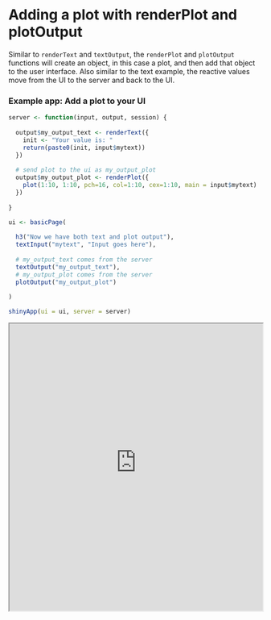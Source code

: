 # Adding a plot with renderPlot and plotOutput

Similar to `renderText` and `textOutput`, the `renderPlot` and `plotOutput` functions will create an object, in this case a plot, and then add that object to the user interface. Also similar to the text example, the reactive values move from the UI to the server and back to the UI.

### Example app: Add a plot to your UI

```r
server <- function(input, output, session) {
  
  output$my_output_text <- renderText({
    init <- "Your value is: "
    return(paste0(init, input$mytext))
  })
  
  # send plot to the ui as my_output_plot
  output$my_output_plot <- renderPlot({
    plot(1:10, 1:10, pch=16, col=1:10, cex=1:10, main = input$mytext)
  })
  
}

ui <- basicPage(
  
  h3("Now we have both text and plot output"),
  textInput("mytext", "Input goes here"),
  
  # my_output_text comes from the server
  textOutput("my_output_text"),
  # my_output_plot comes from the server
  plotOutput("my_output_plot")
  
)

shinyApp(ui = ui, server = server)
```

<iframe style="width:100%; height:570px;" src='http://shiny.nextlevelanalytics.com/apps/shinyapps/app24'></iframe>